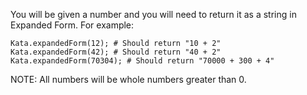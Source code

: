You will be given a number and you will need to return it as a string in Expanded Form. For example:

	Kata.expandedForm(12); # Should return "10 + 2"
	Kata.expandedForm(42); # Should return "40 + 2"
	Kata.expandedForm(70304); # Should return "70000 + 300 + 4"
NOTE: All numbers will be whole numbers greater than 0.